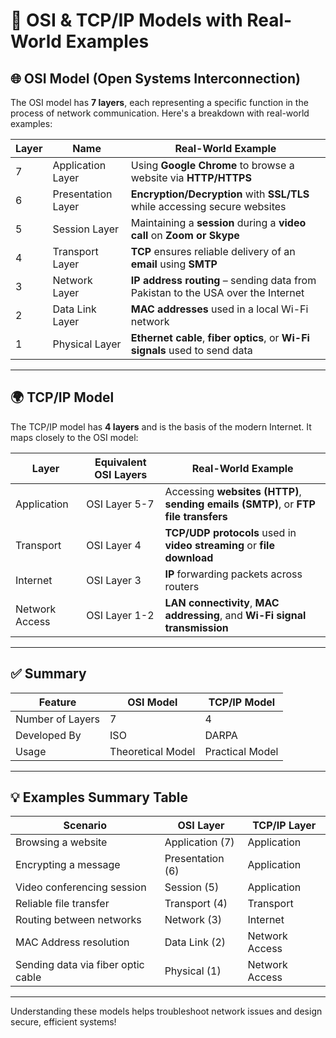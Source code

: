 # 📡 OSI & TCP/IP Models with Real-World Examples

## 🌐 OSI Model (Open Systems Interconnection)

The OSI model has **7 layers**, each representing a specific function in the process of network communication. Here's a breakdown with real-world examples:

| Layer | Name                  | Real-World Example                                                                 |
|-------|-----------------------|------------------------------------------------------------------------------------|
| 7     | Application Layer      | Using **Google Chrome** to browse a website via **HTTP/HTTPS**                   |
| 6     | Presentation Layer     | **Encryption/Decryption** with **SSL/TLS** while accessing secure websites       |
| 5     | Session Layer          | Maintaining a **session** during a **video call** on **Zoom or Skype**           |
| 4     | Transport Layer        | **TCP** ensures reliable delivery of an **email** using **SMTP**                 |
| 3     | Network Layer          | **IP address routing** – sending data from Pakistan to the USA over the Internet |
| 2     | Data Link Layer        | **MAC addresses** used in a local Wi-Fi network                                   |
| 1     | Physical Layer         | **Ethernet cable**, **fiber optics**, or **Wi-Fi signals** used to send data     |

---

## 🌍 TCP/IP Model

The TCP/IP model has **4 layers** and is the basis of the modern Internet. It maps closely to the OSI model:

| Layer           | Equivalent OSI Layers        | Real-World Example                                                                 |
|-----------------|------------------------------|------------------------------------------------------------------------------------|
| Application     | OSI Layer 5-7                | Accessing **websites (HTTP)**, **sending emails (SMTP)**, or **FTP file transfers** |
| Transport       | OSI Layer 4                  | **TCP/UDP protocols** used in **video streaming** or **file download**            |
| Internet        | OSI Layer 3                  | **IP** forwarding packets across routers                                           |
| Network Access  | OSI Layer 1-2                | **LAN connectivity**, **MAC addressing**, and **Wi-Fi signal transmission**        |

---

## ✅ Summary

| Feature          | OSI Model         | TCP/IP Model     |
|------------------|-------------------|------------------|
| Number of Layers | 7                 | 4                |
| Developed By     | ISO               | DARPA            |
| Usage            | Theoretical Model | Practical Model  |

---

## 💡 Examples Summary Table

| Scenario                             | OSI Layer        | TCP/IP Layer     |
|-------------------------------------|------------------|------------------|
| Browsing a website                  | Application (7)  | Application      |
| Encrypting a message                | Presentation (6) | Application      |
| Video conferencing session          | Session (5)      | Application      |
| Reliable file transfer              | Transport (4)    | Transport        |
| Routing between networks            | Network (3)      | Internet         |
| MAC Address resolution              | Data Link (2)    | Network Access   |
| Sending data via fiber optic cable | Physical (1)     | Network Access   |

---
 Understanding these models helps troubleshoot network issues and design secure, efficient systems!

